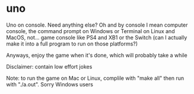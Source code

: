 # uno
Uno on console. Need anything else? 
Oh and by console I mean computer console, the command prompt on Windows or Terminal on Linux and MacOS, not... game console like PS4 and XB1 or the Switch (can I actually make it into a full program to run on those platforms?) 

Anyways, enjoy the game when it's done, which will probably take a while

Disclaimer: contain low effort jokes


Note: to run the game on Mac or Linux, complile with "make all" then run with "./a.out". Sorry Windows users

